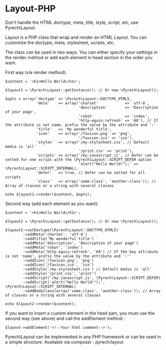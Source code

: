 Layout-PHP
==========

Don't handle the HTML doctype, meta, title, style, script, etc, use Pyrech\Layout.

Layout is a PHP class that wrap and render an HTML Layout. You can customize the doctype, meta, stylesheet, scripts, etc. 

The class can be used in two ways. You can either specify your settings in the render method or add each element in head section in the order you want.

First way (via render method):

    $content = '<h1>Hello World</h1>';

    $layout1 = \Pyrech\Layout::getInstance(); // Or new \Pyrech\Layout();

    $opts = array('doctype' => \Pyrech\Layout::DOCTYPE_HTML5,
                  'meta'    => array('charset'            => 'utf-8',
                                     'description'        => 'Description of your page',
                                     'robot'              => 'index',
                                     'http-equiv:refresh' => '60'), // If the attribute is not name, prefix the value by the attribute and ':'
                  'title'   => 'My wonderful title',
                  'icon'    => array('/favicon.png' => 'png',
                                     '/favicon.ico' => 'ico'),
                  'styles'  => array('/my-stylesheet.css', // Default media is 'all'
                                     '/print.css' => 'print'),
                  'scripts' => array('/my-javascript.js', // Defer can be setted for one script with the \Pyrech\Layout::SCRIPT_DEFER option
                                     'alert("Hello World!");' => \Pyrech\Layout::SCRIPT_INTERNAL),
                  'defer'   => true, // Defer can be setted for all scripts
                  'class'   => array('some-class', 'another-class')); // Array of classes or a string with several classes
                  
    echo $layout1->render($content, $opts);

Second way (add each element as you want):

    $content = '<h1>Hello World</h1>';

    $layout2 = \Pyrech\Layout::getInstance(); // Or new \Pyrech\Layout();

    $layout2->setDoctype(\Pyrech\Layout::DOCTYPE_HTML5)
            ->addMeta('charset', 'utf-8')
            ->addTitle('My wonderful title')
            ->addMeta('description', 'Description of your page')
            ->addMeta('robot', 'index')
            ->addMeta('http-equiv:refresh', '60') // If the key attribute is not 'name', prefix the value by the attribute and ':''
            ->addIcon('/favicon.png', 'png')
            ->addIcon('/favicon.ico', 'ico')
            ->addStyle('/my-stylesheet.css') // Default media is 'all'
            ->addStyle('/print.css', 'print')
            ->addScript('/my-javascript.js', \Pyrech\Layout::SCRIPT_DEFER)
            ->addScript('alert("Hello World!");', \Pyrech\Layout::SCRIPT_INTERNAL)
            ->addBodyClass(array('some-class', 'another-class')); // Array of classes or a string with several classes

    echo $layout2->render($content);

If you want to insert a custom element in the head part, you must use the second way (see above) and call the addElement method :

    $layout->addElement('<!--Your html comment-->');

Pyrech\Layout can be implemented in any PHP framework or can be used in a simple structure. Available via composer : pyrech/layout